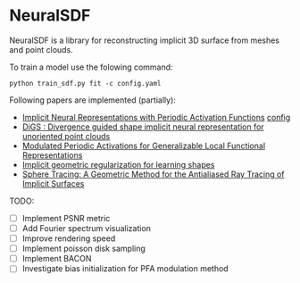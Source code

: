 # NeuralSDF

NeuralSDF is a library for reconstructing implicit 3D surface from meshes and point clouds.



To train a model use the folowing command:

```python train_sdf.py fit -c config.yaml```


Following papers are implemented (partially):

* [Implicit Neural Representations with Periodic Activation Functions](https://arxiv.org/abs/2006.09661) [config](configs/config.yaml)
* [DiGS : Divergence guided shape implicit neural representation for unoriented point clouds](https://arxiv.org/abs/2106.10811)
* [Modulated Periodic Activations for Generalizable Local Functional Representations](https://arxiv.org/abs/2104.03960)
* [Implicit geometric regularization for learning shapes](https://arxiv.org/abs/2002.10099)
* [Sphere Tracing: A Geometric Method for the Antialiased Ray Tracing of Implicit Surfaces](https://graphics.stanford.edu/courses/cs348b-20-spring-content/uploads/hart.pdf)

TODO:
* [ ] Implement PSNR metric 
* [ ] Add Fourier spectrum visualization
* [ ] Improve rendering speed
* [ ] Implement poisson disk sampling
* [ ] Implement BACON
* [ ] Investigate bias initialization for PFA modulation method